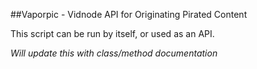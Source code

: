 ##Vaporpic - Vidnode API for Originating Pirated Content

This script can be run by itself, or used as an API.

*Will update this with class/method documentation*